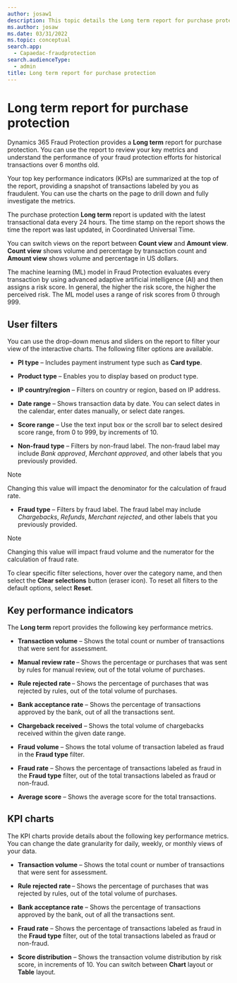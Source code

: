 ```yaml
---
author: josaw1
description: This topic details the Long term report for purchase protection in Microsoft Dynamics 365 Fraud Protection.
ms.author: josaw
ms.date: 03/31/2022
ms.topic: conceptual
search.app: 
  - Capaedac-fraudprotection
search.audienceType:
  - admin
title: Long term report for purchase protection
---
```


# Long term report for purchase protection

Dynamics 365 Fraud Protection provides a **Long term** report for purchase protection. You can use the report to review your key metrics and understand the performance of your fraud protection efforts for historical transactions over 6 months old.

Your top key performance indicators (KPIs) are summarized at the top of the report, providing a snapshot of  transactions labeled by you as fraudulent. You can use the charts on the page to drill down and fully investigate the metrics.

The purchase protection **Long term** report is updated with the latest transactional data every 24 hours. The time stamp on the report shows the time the report was last updated, in Coordinated Universal Time.

You can switch views on the report between **Count view** and **Amount view**. **Count view** shows volume and percentage by transaction count and **Amount view** shows volume and percentage in US dollars.

The machine learning (ML) model in Fraud Protection evaluates every transaction by using advanced adaptive artificial intelligence (AI) and then assigns a risk score. In general, the higher the risk score, the higher the perceived risk. The ML model uses a range of risk scores from 0 through 999.

## User filters

You can use the drop-down menus and sliders on the report to filter your view of the interactive charts. The following filter options are available.

- **PI type** – Includes payment instrument type such as **Card type**.

- **Product type** – Enables you to display based on product type.

- **IP country/region** – Filters on country or region, based on IP address.

- **Date range** – Shows transaction data by date. You can select dates in the calendar, enter dates manually, or select date ranges.

- **Score range** – Use the text input box or the scroll bar to select desired score range, from 0 to 999, by increments of 10.

- **Non-fraud type** – Filters by non-fraud label. The non-fraud label may include *Bank approved*, *Merchant approved*, and other labels that you previously provided. 
> [!NOTE]
> Changing this value will impact the denominator for the calculation of fraud rate.

- **Fraud type** – Filters by fraud label. The fraud label may include *Chargebacks*, *Refunds*, *Merchant rejected*, and other labels that you previously provided.
> [!NOTE]
> Changing this value will impact fraud volume and the numerator for the calculation of fraud rate.

To clear specific filter selections, hover over the category name, and then select the **Clear selections** button (eraser icon). To reset all filters to the default options, select **Reset**.

## Key performance indicators

The **Long term** report provides the following key performance metrics.

- **Transaction volume** – Shows the total count or number of transactions that were sent for assessment.

- **Manual review rate** – Shows the percentage or purchases that was sent by rules for manual review, out of the total volume of purchases.

- **Rule rejected rate** – Shows the percentage of purchases that was rejected by rules, out of the total volume of purchases.

- **Bank acceptance rate** – Shows the percentage of transactions approved by the bank, out of all the transactions sent.

- **Chargeback received** – Shows the total volume of chargebacks received within the given date range.

- **Fraud volume** – Shows the total volume of transaction labeled as fraud in the **Fraud type** filter.

- **Fraud rate** – Shows the percentage of transactions labeled as fraud in the **Fraud type** filter, out of the total transactions labeled as fraud or non-fraud.

- **Average score** – Shows the average score for the total transactions.

## KPI charts

The KPI charts provide details about the following key performance metrics. You can change the date granularity for daily, weekly, or monthly views of your data.

- **Transaction volume** – Shows the total count or number of transactions that were sent for assessment.

- **Rule rejected rate** – Shows the percentage of purchases that was rejected by rules, out of the total volume of purchases.

- **Bank acceptance rate** – Shows the percentage of transactions approved by the bank, out of all the transactions sent.

- **Fraud rate** – Shows the percentage of transactions labeled as fraud in the **Fraud type** filter, out of the total transactions labeled as fraud or non-fraud.

- **Score distribution** – Shows the transaction volume distribution by risk score, in increments of 10. You can switch between **Chart** layout or **Table** layout.

